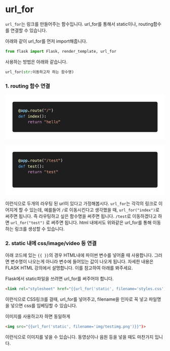 # url_for

`url_for`는 링크를 만들어주는 함수입니다. url_for를 통해서 static이나, routing함수를 연결할 수 있습니다.

아래와 같이 url_for를 먼저 import해줍니다.

```python
from flask import Flask, render_template, url_for
```

사용하는 방법은 아래와 같습니다.

```python
url_for(str:이동하고자 하는 함수명)
```

### 1. routing 함수 연결

![./route_flask.png](./route_flask.png)

![./route_example2.png](./route_example2.png)

이런식으로 두개의 라우팅 된 url이 있다고 가정해봅시다. `url_for`는 각각의 링크로 이어지게 할 수 있는데, 예를들어 `/`로 이동시킨다고 생각했을 때, `url_for("index")`로 써주면 됩니다. 즉 라우팅하고 싶은 함수명을 써주면 됩니다. `/test`로 이동하겠다고 하면 `url_for("test")` 로 써주면 됩니다. html 내에서도 위와같은 url_for를 통해 이동하는 링크를 생성할 수 있습니다.

### 2. static 내에 css/image/video 등 연결

아래 코드에 있는 `{{ }}`의 경우  HTML내에 파이썬 변수를 넣어줄 때 사용합니다. 그러면 변수명이 나오는게 아니라 변수에 들어있는 값이 나오게 됩니다. 자세한 내용은 FLASK HTML 강의에서 설명합니다. 이를 참고하여 아래를 봐주세요.

Flask에서 static파일을 쓰려면 url_for를 써주어야 합니다.

```html
<link rel="stylesheet" href="{{url_for('static', filename='styles.css')}}">
```

이런식으로 CSS링크를 걸때, url_for를 넣어주고, filename을 인자로 꼭 넣고 파일명을 넣으면 css를 임베딩할 수 있습니다.

이미지를 사용하고자 하면 동일하게

```html
<img src="{{url_for('static', filename='img/testimg.png')}}")>
```

이런식으로 이미지를 넣을 수 있습니다. 동영상이나 음원 등을 넣을 때도 마찬가지 입니다.